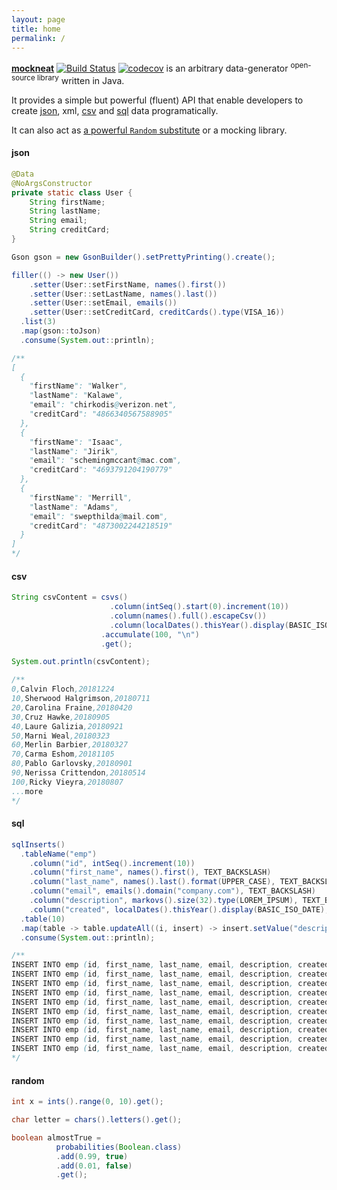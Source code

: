 ```yaml
---
layout: page
title: home
permalink: /
---
```


[**mockneat**](https://github.com/nomemory/mockneat) [![Build Status](https://travis-ci.org/nomemory/mockneat.svg?branch=master)](https://travis-ci.org/nomemory/mockneat.svg?branch=master) [![codecov](https://codecov.io/gh/nomemory/mockneat/branch/master/graph/badge.svg)](https://codecov.io/gh/nomemory/mockneat)
 is an arbitrary data-generator <sup>open-source library</sup> written in Java.

It provides a simple but powerful (fluent) API that enable developers to create [json](#json), xml, [csv](#csv) and [sql](#sql) data programatically.

It can also act as [a powerful `Random` substitute](#random) or a mocking library.

#### **json**

```java
@Data
@NoArgsConstructor
private static class User {
    String firstName;
    String lastName;
    String email;
    String creditCard;
}
```

```java
Gson gson = new GsonBuilder().setPrettyPrinting().create();

filler(() -> new User())
    .setter(User::setFirstName, names().first())
    .setter(User::setLastName, names().last())
    .setter(User::setEmail, emails())
    .setter(User::setCreditCard, creditCards().type(VISA_16))
  .list(3)
  .map(gson::toJson)
  .consume(System.out::println);

/**
[
  {
    "firstName": "Walker",
    "lastName": "Kalawe",
    "email": "chirkodis@verizon.net",
    "creditCard": "4866340567588905"
  },
  {
    "firstName": "Isaac",
    "lastName": "Jirik",
    "email": "schemingmccant@mac.com",
    "creditCard": "4693791204190779"
  },
  {
    "firstName": "Merrill",
    "lastName": "Adams",
    "email": "swepthilda@mail.com",
    "creditCard": "4873002244218519"
  }
]
*/                      
```


#### **csv**

```java
String csvContent = csvs()
                      .column(intSeq().start(0).increment(10))
                      .column(names().full().escapeCsv())
                      .column(localDates().thisYear().display(BASIC_ISO_DATE))
                    .accumulate(100, "\n")
                    .get();

System.out.println(csvContent);

/**
0,Calvin Floch,20181224
10,Sherwood Halgrimson,20180711
20,Carolina Fraine,20180420
30,Cruz Hawke,20180905
40,Laure Galizia,20180921
50,Marni Weal,20180323
60,Merlin Barbier,20180327
70,Carma Eshom,20181105
80,Pablo Garlovsky,20180901
90,Nerissa Crittendon,20180514
100,Ricky Vieyra,20180807
...more
*/
```

#### sql

```java
sqlInserts()
  .tableName("emp")
    .column("id", intSeq().increment(10))
    .column("first_name", names().first(), TEXT_BACKSLASH)
    .column("last_name", names().last().format(UPPER_CASE), TEXT_BACKSLASH)
    .column("email", emails().domain("company.com"), TEXT_BACKSLASH)
    .column("description", markovs().size(32).type(LOREM_IPSUM), TEXT_BACKSLASH)
    .column("created", localDates().thisYear().display(BASIC_ISO_DATE), TEXT_BACKSLASH)
  .table(10)
  .map(table -> table.updateAll((i, insert) -> insert.setValue("description", "N/A")))
  .consume(System.out::println);

/**
INSERT INTO emp (id, first_name, last_name, email, description, created) VALUES (0, 'Donovan', 'GARNESS', 'eightsley@company.com', 'N/A', '20180605');
INSERT INTO emp (id, first_name, last_name, email, description, created) VALUES (10, 'Lucien', 'TRAUNFELD', 'pacedalejandro@company.com', 'N/A', '20180726');
INSERT INTO emp (id, first_name, last_name, email, description, created) VALUES (20, 'Jamaal', 'LOLAGNE', 'supersize@company.com', 'N/A', '20180524');
INSERT INTO emp (id, first_name, last_name, email, description, created) VALUES (30, 'Asa', 'LIKES', 'livedadella@company.com', 'N/A', '20180710');
INSERT INTO emp (id, first_name, last_name, email, description, created) VALUES (40, 'Boyd', 'KWAPNIEWSKI', 'stalkedczyzewski@company.com', 'N/A', '20181207');
INSERT INTO emp (id, first_name, last_name, email, description, created) VALUES (50, 'Mohammad', 'AUNGST', 'coarsemonroe@company.com', 'N/A', '20180911');
INSERT INTO emp (id, first_name, last_name, email, description, created) VALUES (60, 'Collin', 'KIRSCHNER', 'barechiquita@company.com', 'N/A', '20181214');
INSERT INTO emp (id, first_name, last_name, email, description, created) VALUES (70, 'Pedro', 'WHITEHILL', 'birklatonia@company.com', 'N/A', '20180705');
INSERT INTO emp (id, first_name, last_name, email, description, created) VALUES (80, 'Lester', 'LEFEBURE', 'grouseken@company.com', 'N/A', '20180525');
INSERT INTO emp (id, first_name, last_name, email, description, created) VALUES (90, 'Thanh', 'BALDENEGRO', 'merewinburn@company.com', 'N/A', '20180110');
*/    
```

#### random

```java
int x = ints().range(0, 10).get();

char letter = chars().letters().get();

boolean almostTrue =
          probabilities(Boolean.class)
          .add(0.99, true)
          .add(0.01, false)
          .get();
```                        
